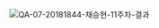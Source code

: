 ![QA-07-20181844-채승현-11주차-결과](https://user-images.githubusercontent.com/101856066/202061532-8997d69c-8fb7-4171-b695-1bcedd224148.PNG)
